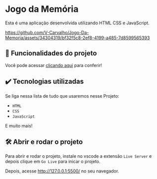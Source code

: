 # Jogo da Memória

Esta é uma aplicação desenvolvida utilizando HTML CSS e JavaScript. 

https://github.com/V-Carvalho/Jogo-Da-Memoria/assets/34304319/bf32f5c8-2ef8-4199-a485-7d8599565393

## 🔨 Funcionalidades do projeto

Você pode acessar <a href="" target="_blank">clicando aqui</a> para conferir!

## ✔️ Tecnologias utilizadas

Se liga nessa lista de tudo que usaremos nesse Projeto:

- `HTML`
- `CSS`
- `JavaScript`

E muito mais!

## 🛠️ Abrir e rodar o projeto

Para abrir e rodar o projeto, instale no vscode a extensão `Live Server` e depois clique em `Go Live` para inicar o projeto.

Depois, acesse http://127.0.0.1:5500/ no seu navegador.
